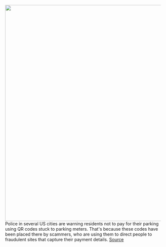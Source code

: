 <img src='https://cdn.vox-cdn.com/thumbor/isdHfRvLWm_SH8TnFt5cXHLULTs=/0x0:4400x3148/1200x800/filters:focal(1848x1222:2552x1926)/cdn.vox-cdn.com/uploads/chorus_image/image/70377885/1331145067.0.jpg' width='700px' /><br/>
Police in several US cities are warning residents not to pay for their parking using QR codes stuck to parking meters. That's because these codes have been placed there by scammers, who are using them to direct people to fraudulent sites that capture their payment details.
<a href='https://www.theverge.com/2022/1/12/22879728/phishing-scam-parking-meter-qr-code-austin-san-antonio'> Source <a/>